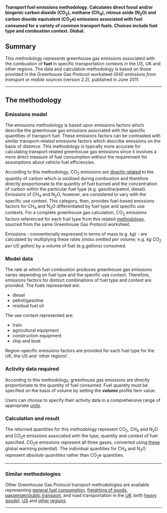 **Transport fuel emissions methodology. Calculates direct fossil and/or
biogenic carbon dioxide (CO<sub>2</sub>), methane (CH<sub>4</sub>), nitrous oxide
(N<sub>2</sub>O) and carbon dioxide equivalent (CO<sub>2</sub>e) emissions associated
with fuel consumed for a variety of common transport fuels. Choices
include fuel type and combustion context. Global.**

## Summary

This methodology represents greenhouse gas emissions associated with the
combustion of **fuel** in specific transportation contexts in the US, UK
and other regions. The data and calculation methodology is based on
those provided in the Greenhouse Gas Protocol worksheet *GHG emissions
from transport or mobile sources* (version 2.2), published in June 2011.

-----

## The methodology

### Emissions model

The emissions methodology is based upon emissions factors which describe
the greenhouse gas emissions associated with the specific quantities of
transport fuel. These emissions factors can be contrasted with similar
transport-related emissions factors which describe emissions on the
basis of *distance*. This methodology is typically more accurate for
calculating transport related greenhouse gas emissions since it involves
a more direct measure of fuel consumption without the requirement for
assumptions about vehicle fuel efficiencies.

According to this methodology, CO<sub>2</sub> emissions are [directly
related](Custom_emissions_factors) to the quantity of carbon which is
oxidised during combustion and therefore directly proportionate to the
quantity of fuel burned and the concentration of carbon within the
particular fuel type (e.g. gasoline/petrol, diesel). Emissions of
CH<sub>4</sub> and N<sub>2</sub>O, however, are considered to vary with the specific
use context. This category, then, provides fuel-based emissions factors
for CH<sub>4</sub> and N<sub>2</sub>O differentiated by fuel type and specific use
contexts. For a complete greenhouse gas calculation, CO<sub>2</sub> emissions
factors referenced for each fuel type from this related
[methodology](Transport_fuels_by_Greenhouse_Gas_Protocol), sourced from
the same Greenhouse Gas Protocol worksheet.

Emissions - conventionally expressed in terms of mass (e.g. *kg*) - are
calculated by multiplying these rates (*mass emitted per volume*; e.g.
*kg CO<sub>2</sub> per US gallon*) by a volume of fuel (e.g *gallons*)
consumed.

### Model data

The rate at which fuel combustion produces greenhouse gas emissions
varies depending on fuel type and the specific use context. Therefore,
emissions factors for distinct combinations of fuel type and context are
provided. The fuels represented are:

  - diesel
  - petrol/gasoline
  - residual fuel oil

The use context represented are:

  - train
  - agricultural equipment
  - construction equipment
  - ship and boat

Region-specific emissions factors are provided for each fuel type for
the UK, the US and 'other regions'.

### Activity data required

According to this methodology, greenhouse gas emissions are directly
proportionate to the quantity of fuel consumed. Fuel quantity must be
specified on the basis of volume by setting the ***volume*** profile
item value.

Users can choose to specify their activity data in a comprehensive range
of appropriate [units](Units).

### Calculation and result

The returned quantities for this methodology represent CO<sub>2</sub>, CH<sub>4</sub>
and N<sub>2</sub>O and CO<sub>2</sub>e emissions associated with the type, quantity
and context of fuel specified. CO<sub>2</sub>e emissions represent all three
gases, converted using
[these](Greenhouse_gases_Global_warming_potentials) global warming
potential). The individual quantities for CH<sub>4</sub> and N<sub>2</sub>O represent
*absolute quantities* rather than CO<sub>2</sub>e quantities.

-----

### Similar methodologies

Other Greenhouse Gas Protocol transport methodologies are available
representing [general fuel
consumption](Transport_fuels_by_Greenhouse_Gas_Protocol), [freighting of
goods](Freight_transport_by_Greenhouse_Gas_Protocol), [passenger/public
transport](Passenger_transport_by_Greenhouse_Gas_Protocol), and road
transportation in the [UK](UK_road_transport_by_Greenhouse_Gas_Protocol)
(with [heavy
goods](UK_heavy_goods_transport_by_Greenhouse_Gas_Protocol)),
[US](US_road_transport_by_Greenhouse_Gas_Protocol) and [other
regions](Other_regional_road_transport_by_Greenhouse_Gas_Protocol).

-----
